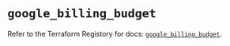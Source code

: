 # `google_billing_budget`

Refer to the Terraform Registory for docs: [`google_billing_budget`](https://registry.terraform.io/providers/hashicorp/google-beta/4.71.0/docs/resources/google_billing_budget).
